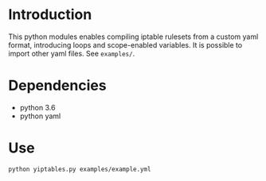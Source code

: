 # Introduction

This python modules enables compiling iptable rulesets from a custom yaml format, introducing loops and scope-enabled variables. It is possible to import other yaml files. See `examples/`.

# Dependencies

* python 3.6
* python yaml

# Use

```sh
python yiptables.py examples/example.yml
```